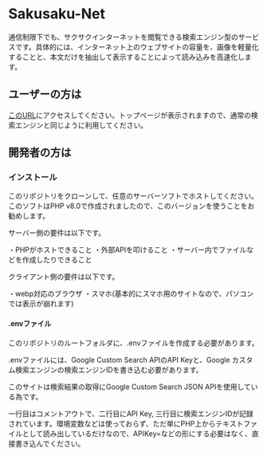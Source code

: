 # Sakusaku-Net
通信制限下でも、サクサクインターネットを閲覧できる検索エンジン型のサービスです。具体的には、インターネット上のウェブサイトの容量を、画像を軽量化することと、本文だけを抽出して表示することによって読み込みを高速化します。

## ユーザーの方は

[このURL](http://komugio.starfree.jp/sakusaku/)にアクセスしてください。トップページが表示されますので、通常の検索エンジンと同じように利用してください。

## 開発者の方は

### インストール

このリポジトリをクローンして、任意のサーバーソフトでホストしてください。このソフトはPHP v8.0で作成されましたので、このバージョンを使うことをお勧めします。

サーバー側の要件は以下です。

・PHPがホストできること
・外部APIを叩けること
・サーバー内でファイルなどを作成したりできること

クライアント側の要件は以下です。

・webp対応のブラウザ
・スマホ(基本的にスマホ用のサイトなので、パソコンでは表示が崩れます)

#### .envファイル

このリポジトリのルートフォルダに、.envファイルを作成する必要があります。

.envファイルには、Google Custom Search APIのAPI Keyと、Google カスタム検索エンジンの検索エンジンIDを書き込む必要があります。

このサイトは検索結果の取得にGoogle Custom Search JSON APIを使用している為です。

一行目はコメントアウトで、二行目にAPI Key, 三行目に検索エンジンIDが記録されています。環境変数などは使っておらず、ただ単にPHP上からテキストファイルとして読み出しているだけなので、APIKey=などの形にする必要はなく、直接書き込んでください。